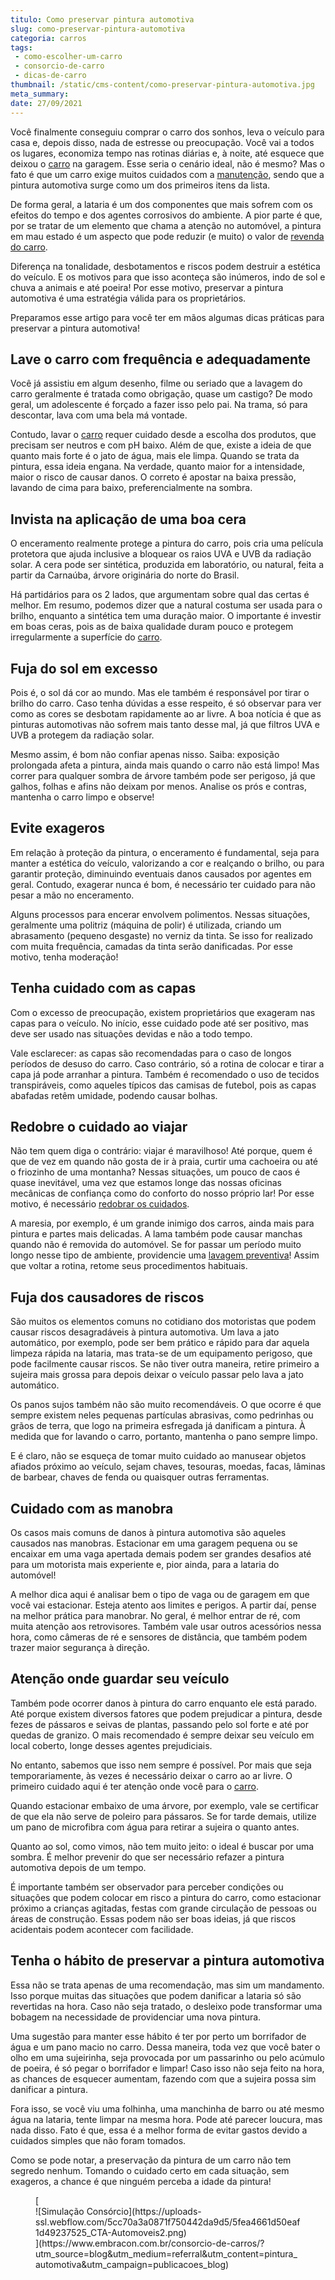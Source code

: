```yaml
---
titulo: Como preservar pintura automotiva
slug: como-preservar-pintura-automotiva
categoria: carros
tags:
 - como-escolher-um-carro
 - consorcio-de-carro
 - dicas-de-carro
thumbnail: /static/cms-content/como-preservar-pintura-automotiva.jpg
meta_summary: 
date: 27/09/2021
---
```

Você finalmente conseguiu comprar o carro dos sonhos, leva o veículo para casa e, depois disso, nada de estresse ou preocupação. Você vai a todos os lugares, economiza tempo nas rotinas diárias e, à noite, até esquece que deixou o [carro](https://www.embracon.com.br/blog/como-comprar-um-carro-seminovo-com-o-consorcio) na garagem. Esse seria o cenário ideal, não é mesmo? Mas o fato é que um carro exige muitos cuidados com a [manutenção](https://www.embracon.com.br/blog/saiba-qual-a-importancia-de-realizar-as-revisoes-regulares-do-carro), sendo que a pintura automotiva surge como um dos primeiros itens da lista.

De forma geral, a lataria é um dos componentes que mais sofrem com os efeitos do tempo e dos agentes corrosivos do ambiente. A pior parte é que, por se tratar de um elemento que chama a atenção no automóvel, a pintura em mau estado é um aspecto que pode reduzir (e muito) o valor de [revenda do carro](https://www.embracon.com.br/blog/os-principais-cuidados-na-hora-de-vender-o-seu-carro).

Diferença na tonalidade, desbotamentos e riscos podem destruir a estética do veículo. E os motivos para que isso aconteça são inúmeros, indo de sol e chuva a animais e até poeira! Por esse motivo, preservar a pintura automotiva é uma estratégia válida para os proprietários.

Preparamos esse artigo para você ter em mãos algumas dicas práticas para preservar a pintura automotiva!

Lave o carro com frequência e adequadamente
-------------------------------------------

Você já assistiu em algum desenho, filme ou seriado que a lavagem do carro geralmente é tratada como obrigação, quase um castigo? De modo geral, um adolescente é forçado a fazer isso pelo pai. Na trama, só para descontar, lava com uma bela má vontade.

Contudo, lavar o [carro](https://www.embracon.com.br/blog/os-melhores-carros-de-luxo-no-brasil) requer cuidado desde a escolha dos produtos, que precisam ser neutros e com pH baixo. Além de que, existe a ideia de que quanto mais forte é o jato de água, mais ele limpa. Quando se trata da pintura, essa ideia engana. Na verdade, quanto maior for a intensidade, maior o risco de causar danos. O correto é apostar na baixa pressão, lavando de cima para baixo, preferencialmente na sombra.

Invista na aplicação de uma boa cera
------------------------------------

O enceramento realmente protege a pintura do carro, pois cria uma película protetora que ajuda inclusive a bloquear os raios UVA e UVB da radiação solar. A cera pode ser sintética, produzida em laboratório, ou natural, feita a partir da Carnaúba, árvore originária do norte do Brasil.

Há partidários para os 2 lados, que argumentam sobre qual das certas é melhor. Em resumo, podemos dizer que a natural costuma ser usada para o brilho, enquanto a sintética tem uma duração maior. O importante é investir em boas ceras, pois as de baixa qualidade duram pouco e protegem irregularmente a superfície do [carro](https://www.embracon.com.br/blog/guia-completo-para-a-compra-do-primeiro-carro).

Fuja do sol em excesso
----------------------

Pois é, o sol dá cor ao mundo. Mas ele também é responsável por tirar o brilho do carro. Caso tenha dúvidas a esse respeito, é só observar para ver como as cores se desbotam rapidamente ao ar livre. A boa notícia é que as pinturas automotivas não sofrem mais tanto desse mal, já que filtros UVA e UVB a protegem da radiação solar.

Mesmo assim, é bom não confiar apenas nisso. Saiba: exposição prolongada afeta a pintura, ainda mais quando o carro não está limpo! Mas correr para qualquer sombra de árvore também pode ser perigoso, já que galhos, folhas e afins não deixam por menos. Analise os prós e contras, mantenha o carro limpo e observe!

Evite exageros
--------------

Em relação à proteção da pintura, o enceramento é fundamental, seja para manter a estética do veículo, valorizando a cor e realçando o brilho, ou para garantir proteção, diminuindo eventuais danos causados por agentes em geral. Contudo, exagerar nunca é bom, é necessário ter cuidado para não pesar a mão no enceramento.

Alguns processos para encerar envolvem polimentos. Nessas situações, geralmente uma politriz (máquina de polir) é utilizada, criando um abrasamento (pequeno desgaste) no verniz da tinta. Se isso for realizado com muita frequência, camadas da tinta serão danificadas. Por esse motivo, tenha moderação!

Tenha cuidado com as capas
--------------------------

Com o excesso de preocupação, existem proprietários que exageram nas capas para o veículo. No início, esse cuidado pode até ser positivo, mas deve ser usado nas situações devidas e não a todo tempo.

Vale esclarecer: as capas são recomendadas para o caso de longos períodos de desuso do carro. Caso contrário, só a rotina de colocar e tirar a capa já pode arranhar a pintura. Também é recomendado o uso de tecidos transpiráveis, como aqueles típicos das camisas de futebol, pois as capas abafadas retêm umidade, podendo causar bolhas.

Redobre o cuidado ao viajar
---------------------------

Não tem quem diga o contrário: viajar é maravilhoso! Até porque, quem é que de vez em quando não gosta de ir à praia, curtir uma cachoeira ou até o friozinho de uma montanha? Nessas situações, um pouco de caos é quase inevitável, uma vez que estamos longe das nossas oficinas mecânicas de confiança como do conforto do nosso próprio lar! Por esse motivo, é necessário [redobrar os cuidados](https://www.embracon.com.br/blog/os-cuidados-que-voce-precisa-ter-na-compra-de-um-carro-usado).

A maresia, por exemplo, é um grande inimigo dos carros, ainda mais para pintura e partes mais delicadas. A lama também pode causar manchas quando não é removida do automóvel. Se for passar um período muito longo nesse tipo de ambiente, providencie uma [lavagem preventiva](https://www.embracon.com.br/blog/saiba-a-importancia-da-higienizacao-automotiva)! Assim que voltar a rotina, retome seus procedimentos habituais.

Fuja dos causadores de riscos
-----------------------------

São muitos os elementos comuns no cotidiano dos motoristas que podem causar riscos desagradáveis à pintura automotiva. Um lava a jato automático, por exemplo, pode ser bem prático e rápido para dar aquela limpeza rápida na lataria, mas trata-se de um equipamento perigoso, que pode facilmente causar riscos. Se não tiver outra maneira, retire primeiro a sujeira mais grossa para depois deixar o veículo passar pelo lava a jato automático.

Os panos sujos também não são muito recomendáveis. O que ocorre é que sempre existem neles pequenas partículas abrasivas, como pedrinhas ou grãos de terra, que logo na primeira esfregada já danificam a pintura. À medida que for lavando o carro, portanto, mantenha o pano sempre limpo.

E é claro, não se esqueça de tomar muito cuidado ao manusear objetos afiados próximo ao veículo, sejam chaves, tesouras, moedas, facas, lâminas de barbear, chaves de fenda ou quaisquer outras ferramentas.

Cuidado com as manobra
----------------------

Os casos mais comuns de danos à pintura automotiva são aqueles causados nas manobras. Estacionar em uma garagem pequena ou se encaixar em uma vaga apertada demais podem ser grandes desafios até para um motorista mais experiente e, pior ainda, para a lataria do automóvel!

A melhor dica aqui é analisar bem o tipo de vaga ou de garagem em que você vai estacionar. Esteja atento aos limites e perigos. A partir daí, pense na melhor prática para manobrar. No geral, é melhor entrar de ré, com muita atenção aos retrovisores. Também vale usar outros acessórios nessa hora, como câmeras de ré e sensores de distância, que também podem trazer maior segurança à direção.

Atenção onde guardar seu veículo
--------------------------------

Também pode ocorrer danos à pintura do carro enquanto ele está parado. Até porque existem diversos fatores que podem prejudicar a pintura, desde fezes de pássaros e seivas de plantas, passando pelo sol forte e até por quedas de granizo. O mais recomendado é sempre deixar seu veículo em local coberto, longe desses agentes prejudiciais.

No entanto, sabemos que isso nem sempre é possível. Por mais que seja temporariamente, às vezes é necessário deixar o carro ao ar livre. O primeiro cuidado aqui é ter atenção onde você para o [carro](https://www.embracon.com.br/blog/4-motivos-para-voce-comprar-um-carro-novo).

Quando estacionar embaixo de uma árvore, por exemplo, vale se certificar de que ela não serve de poleiro para pássaros. Se for tarde demais, utilize um pano de microfibra com água para retirar a sujeira o quanto antes.

Quanto ao sol, como vimos, não tem muito jeito: o ideal é buscar por uma sombra. É melhor prevenir do que ser necessário refazer a pintura automotiva depois de um tempo.

É importante também ser observador para perceber condições ou situações que podem colocar em risco a pintura do carro, como estacionar próximo a crianças agitadas, festas com grande circulação de pessoas ou áreas de construção. Essas podem não ser boas ideias, já que riscos acidentais podem acontecer com facilidade.

Tenha o hábito de preservar a pintura automotiva
------------------------------------------------

Essa não se trata apenas de uma recomendação, mas sim um mandamento. Isso porque muitas das situações que podem danificar a lataria só são revertidas na hora. Caso não seja tratado, o desleixo pode transformar uma bobagem na necessidade de providenciar uma nova pintura.

Uma sugestão para manter esse hábito é ter por perto um borrifador de água e um pano macio no carro. Dessa maneira, toda vez que você bater o olho em uma sujeirinha, seja provocada por um passarinho ou pelo acúmulo de poeira, é só pegar o borrifador e limpar! Caso isso não seja feito na hora, as chances de esquecer aumentam, fazendo com que a sujeira possa sim danificar a pintura.

Fora isso, se você viu uma folhinha, uma manchinha de barro ou até mesmo água na lataria, tente limpar na mesma hora. Pode até parecer loucura, mas nada disso. Fato é que, essa é a melhor forma de evitar gastos devido a cuidados simples que não foram tomados.

Como se pode notar, a preservação da pintura de um carro não tem segredo nenhum. Tomando o cuidado certo em cada situação, sem exageros, a chance é que ninguém perceba a idade da pintura!

<figure class="w-richtext-figure-type-image w-richtext-align-center">[<div>![Simulação Consórcio](https://uploads-ssl.webflow.com/5cc70a3a0871f750442da9d5/5fea4661d50eaf1d49237525_CTA-Automoveis2.png)</div>](https://www.embracon.com.br/consorcio-de-carros/?utm_source=blog&utm_medium=referral&utm_content=pintura_automotiva&utm_campaign=publicacoes_blog)</figure>
